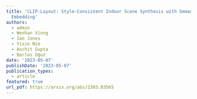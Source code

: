 ```yaml
---
title: 'CLIP-Layout: Style-Consistent Indoor Scene Synthesis with Semantic Furniture
  Embedding'
authors:
  - admin
  - Wenhan Xiong
  - Ian Jones
  - Yixin Nie
  - Anchit Gupta
  - Barlas Oğuz
date: '2023-05-07'
publishDate: '2023-05-07'
publication_types:
  - article
featured: true
url_pdf: https://arxiv.org/abs/2303.03565
---
```

